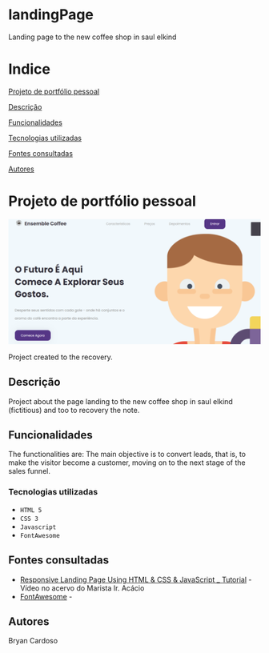 # landingPage
Landing page to the new coffee shop in saul elkind
 
# Indice

[Projeto de portfólio pessoal](#projeto-de-portf%C3%B3lio-pessoal)


[Descrição](#descri%C3%A7%C3%A3o)


[Funcionalidades](#funcionalidades)


[Tecnologias utilizadas](#tecnologias-utilizadas)


[Fontes consultadas](#fontes-consultadas)


[Autores](#autores)  

# Projeto de portfólio pessoal  

![Capa do projeto](img/capa.png)

Project created to the recovery. 

##   Descrição 

Project about the page landing to the new coffee shop in saul elkind (fictitious) and too to recovery the note.
##   Funcionalidades

The functionalities are: The main objective is to convert leads, that is, to make the visitor become a customer, moving on to the next stage of the sales funnel.

### Tecnologias utilizadas

* ``HTML 5``
* ``CSS 3``
* ``Javascript``
* ``FontAwesome``


## Fontes consultadas
* [Responsive Landing Page Using HTML & CSS & JavaScript _ Tutorial]() - Vídeo no acervo do Marista Ir. Acácio
* [FontAwesome](https://fontawesome.com/) - 

## Autores

Bryan Cardoso